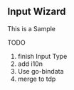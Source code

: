 ## Input Wizard

This is a Sample

TODO
1. finish Input Type
2. add i10n
3. Use go-bindata
4. merge to tdp
